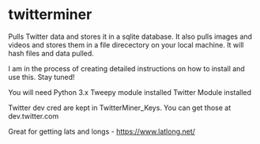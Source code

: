 # twitterminer

Pulls Twitter data and stores it in a sqlite database.  It also pulls images and videos and stores them in a file direcectory on your local machine.  It will hash files and data pulled.

I am in the process of creating detailed instructions on how to install and use this.  Stay tuned!

You will need 
Python 3.x
Tweepy module installed
Twitter Module installed


Twitter dev cred are kept in TwitterMiner_Keys.  You can get those at dev.twitter.com

Great for getting lats and longs - https://www.latlong.net/

